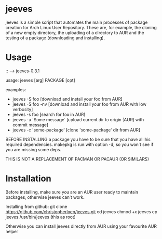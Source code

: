 # jeeves
jeeves is a simple script that automates the main processes of package creation for Arch Linux User Repository.
These are, for example, the cloning of a new empty directory, the uploading of a directory to AUR
and the testing of a package (downloading and installing).

# Usage
:: --> jeeves-0.3.1

usage: jeeves [arg] PACKAGE [opt]

examples:

 - jeeves -S foo [download and install your foo from AUR]
 - jeeves -S foo -nv [download and install your foo from AUR with low verbosity]
 - jeeves -s foo [search for foo in AUR]
 - jeeves -u 'Some message' [upload current dir to origin (AUR) with commit message]
 - jeeves -c 'some-package' [clone 'some-package' dir from AUR]

BEFORE INSTALLING a package you have to be sure that you have
all his required dependencies. makepkg is run with option -d,
so you won't see if you are missing some deps.

THIS IS NOT A REPLACEMENT OF PACMAN OR PACAUR (OR SIMILARS)

# Installation
Before installing, make sure you are an AUR user ready to maintain packages,
otherwise jeeves can't work.

Installing from github:
git clone https://github.com/christopherloen/jeeves.git
cd jeeves
chmod +x jeeves
cp jeeves /usr/bin/jeeves      (this as root)

Otherwise you can install jeeves directly from AUR using your favourite AUR helper
